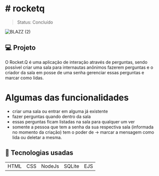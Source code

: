 <h1># rocketq </h1>

> Status: Concluído


![BLAZZ (2)](https://user-images.githubusercontent.com/53923000/158750255-d851bb80-6902-4a6c-8924-4570bdfe2c15.gif)

## 💻 Projeto

O Rocket.Q é uma aplicação de interação através de perguntas, sendo possível criar uma sala para internautas anônimos fazerem perguntas e o criador da sala em posse de uma senha gerenciar essas perguntas e marcar como lidas.

# Algumas das funcionalidades

+ criar uma sala ou entrar em alguma já existente
+ fazer perguntas quando dentro da sala
+ essas perguntas ficam listadas na sala para qualquer um ver
+ somente a pessoa que tem a senha da sua respectiva sala (informada no momento da criação) tem o poder de -> marcar a mensagem como lida ou deletar a mesma.

## 🚀 Tecnologias usadas

<table>
  <tr>
    <td>HTML</td>
    <td>CSS</td>
    <td>NodeJs</td>
    <td>SQLite</td>
    <td>EJS</td>
  </tr>
</table>

